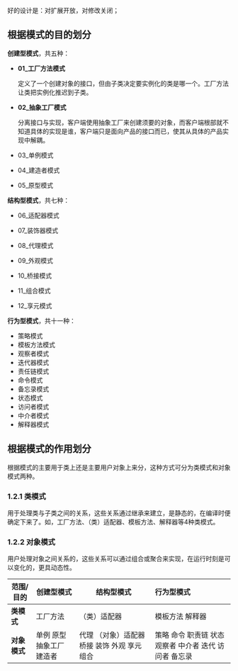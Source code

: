 好的设计是：对扩展开放，对修改关闭；



## 根据模式的目的划分

**创建型模式**，共五种：

* **01_工厂方法模式**

  定义了一个创建对象的接口，但由子类决定要实例化的类是哪一个。工厂方法让类把实例化推迟到子类。

* **02_抽象工厂模式**

  分离接口与实现，客户端使用抽象工厂来创建须要的对象，而客户端根部就不知道具体的实现是谁，客户端只是面向产品的接口而已，使其从具体的产品实现中解耦。

* 03_单例模式

* 04_建造者模式

* 05_原型模式

  

**结构型模式**，共七种：

* 06_适配器模式

* 07_装饰器模式

* 08_代理模式

* 09_外观模式

* 10_桥接模式

* 11_组合模式

* 12_享元模式

  

**行为型模式**，共十一种：

* 策略模式
* 模板方法模式
* 观察者模式
* 迭代器模式
* 责任链模式
* 命令模式
* 备忘录模式
* 状态模式
* 访问者模式
* 中介者模式
* 解释器模式



## 根据模式的作用划分

根据模式的主要用于类上还是主要用户对象上来分，这种方式可分为类模式和对象模式两种。



### 1.2.1 **类模式**

用于处理类与子类之间的关系，这些关系通过继承来建立，是静态的，在编译时便确定下来了。如，工厂方法、（类）适配器、模板方法、解释器等4种类模式。

### 1.2.2 **对象模式**

用户处理对象之间关系的，这些关系可以通过组合或聚合来实现，在运行时刻是可以变化的，更具动态性。



| **范围/目的** | **创建型模式**            | **结构型模式**                                  | **行为型模式**                                         |
| ------------- | ------------------------- | ----------------------------------------------- | :----------------------------------------------------- |
| **类模式**    | 工厂方法                  | （类）适配器                                    | 模板方法 解释器                                        |
| **对象模式**  | 单例 原型 抽象工厂 建造者 | 代理 （对象）适配器  桥接  装饰  外观 享元 组合 | 策略 命令 职责链 状态 观察者 中介者 迭代 访问者 备忘录 |